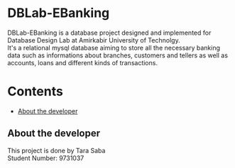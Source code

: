 # DBLab-EBanking
DBLab-EBanking is a database project designed and implemented for Database Design Lab at Amirkabir University of Technolgy.<br /> 
It's a relational mysql database aiming to store all the necessary banking data such as informations about branches, customers and tellers as well as accounts, loans and different kinds of transactions.

Contents
========

 * [About the developer](#about-the-developer)



## About the developer
This project is done by Tara Saba <br />
Student Number: 9731037
